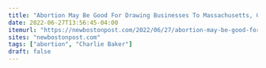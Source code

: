 ```yaml
---
title: "Abortion May Be Good For Drawing Businesses To Massachusetts, Governor Says"
date: 2022-06-27T13:56:45-04:00
itemurl: "https://newbostonpost.com/2022/06/27/abortion-may-be-good-for-drawing-businesses-to-massachusetts-governor-says/"
sites: "newbostonpost.com"
tags: ["abortion", "Charlie Baker"]
draft: false
---
```


